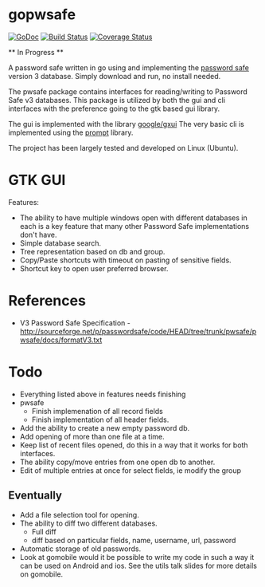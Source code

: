 # gopwsafe

[![GoDoc](https://godoc.org/github.com/tkuhlman/gopwsafe?status.svg)](https://godoc.org/github.com/tkuhlman/gopwsafe)
[![Build Status](https://travis-ci.org/tkuhlman/gopwsafe.svg)](https://travis-ci.org/tkuhlman/gopwsafe)
[![Coverage Status](https://coveralls.io/repos/tkuhlman/gopwsafe/badge.svg?branch=master&service=github)](https://coveralls.io/github/tkuhlman/gopwsafe?branch=master)


** In Progress **

A password safe written in go using  and implementing the [password safe](http://pwsafe.org/) version 3 database.
Simply download and run, no install needed.

The pwsafe package contains interfaces for reading/writing to Password Safe v3 databases. This package is utilized by both the gui and cli interfaces with the
preference going to the gtk based gui library.

The gui is implemented with the library [google/gxui](https://github.com/google/gxui)
The very basic cli is implemented using the [prompt](https://github.com/Bowery/prompt) library.

The project has been largely tested and developed on Linux (Ubuntu).

# GTK GUI
Features:
- The ability to have multiple windows open with different databases in each is a key feature that many other Password Safe implementations don't have.
- Simple database search.
- Tree representation based on db and group.
- Copy/Paste shortcuts with timeout on pasting of sensitive fields.
- Shortcut key to open user preferred browser.

# References
- V3 Password Safe Specification - http://sourceforge.net/p/passwordsafe/code/HEAD/tree/trunk/pwsafe/pwsafe/docs/formatV3.txt

# Todo
- Everything listed above in features needs finishing
- pwsafe
    - Finish implemenation of all record fields
    - Finish implementation of all header fields.
- Add the ability to create a new empty password db.
- Add opening of more than one file at a time.
- Keep list of recent files opened, do this in a way that it works for both interfaces.
- The ability copy/move entries from one open db to another.
- Edit of multiple entries at once for select fields, ie modify the group

## Eventually
- Add a file selection tool for opening.
- The ability to diff two different databases.
  - Full diff
  - diff based on particular fields, name, username, url, password
- Automatic storage of old passwords.
- Look at gomobile would it be possible to write my code in such a way it can be used on Android and ios. See the utils talk slides for more details on gomobile.
